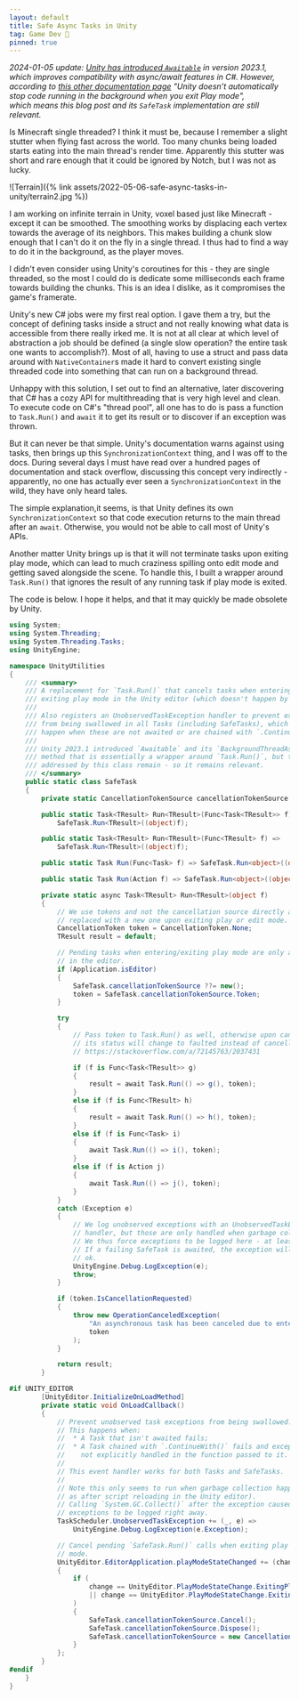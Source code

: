```yaml
---
layout: default
title: Safe Async Tasks in Unity
tag: Game Dev 👾
pinned: true
---
```


_2024-01-05 update: [Unity has introduced `Awaitable`](https://docs.unity3d.com/2023.3/Documentation/Manual/AwaitSupport.html) in version 2023.1, which improves compatibility with async/await features in C#. However, according to [this other documentation page](https://docs.unity3d.com/2023.3/Documentation/Manual/overview-of-dot-net-in-unity.html) "Unity doesn’t automatically stop code running in the background when you exit Play mode", which means this blog post and its `SafeTask` implementation are still relevant._

Is Minecraft single threaded? I think it must be, because I remember a slight stutter when flying fast across the world. Too many chunks being loaded starts eating into the main thread's render time. Apparently this stutter was short and rare enough that it could be ignored by Notch, but I was not as lucky.

![Terrain]({% link assets/2022-05-06-safe-async-tasks-in-unity/terrain2.jpg %})

I am working on infinite terrain in Unity, voxel based just like Minecraft - except it can be smoothed. The smoothing works by displacing each vertex towards the average of its neighbors. This makes building a chunk slow enough that I can't do it on the fly in a single thread. I thus had to find a way to do it in the background, as the player moves.

I didn't even consider using Unity's coroutines for this - they are single threaded, so the most I could do is dedicate some milliseconds each frame towards building the chunks. This is an idea I dislike, as it compromises the game's framerate.

Unity's new C# jobs were my first real option. I gave them a try, but the concept of defining tasks inside a struct and not really knowing what data is accessible from there really irked me. It is not at all clear at which level of abstraction a job should be defined (a single slow operation? the entire task one wants to accomplish?). Most of all, having to use a struct and pass data around with `NativeContainer`s made it hard to convert existing single threaded code into something that can run on a background thread.

Unhappy with this solution, I set out to find an alternative, later discovering that C# has a cozy API for multithreading that is very high level and clean. To execute code on C#'s "thread pool", all one has to do is pass a function to `Task.Run()` and `await` it to get its result or to discover if an exception was thrown.

But it can never be that simple. Unity's documentation warns against using tasks, then brings up this `SynchronizationContext` thing, and I was off to the docs. During several days I must have read over a hundred pages of documentation and stack overflow, discussing this concept very indirectly - apparently, no one has actually ever seen a `SynchronizationContext` in the wild, they have only heard tales.

The simple explanation,it seems, is that Unity defines its own `SynchronizationContext` so that code execution returns to the main thread after an `await`. Otherwise, you would not be able to call most of Unity's APIs.

Another matter Unity brings up is that it will not terminate tasks upon exiting play mode, which can lead to much craziness spilling onto edit mode and getting saved alongside the scene. To handle this, I built a wrapper around `Task.Run()` that ignores the result of any running task if play mode is exited.

The code is below. I hope it helps, and that it may quickly be made obsolete by Unity.

```C#
using System;
using System.Threading;
using System.Threading.Tasks;
using UnityEngine;

namespace UnityUtilities
{
    /// <summary>
    /// A replacement for `Task.Run()` that cancels tasks when entering or
    /// exiting play mode in the Unity editor (which doesn't happen by default).
    ///
    /// Also registers an UnobservedTaskException handler to prevent exceptions
    /// from being swallowed in all Tasks (including SafeTasks), which would
    /// happen when these are not awaited or are chained with `.ContinueWith()`.
    ///
    /// Unity 2023.1 introduced `Awaitable` and its `BackgroundThreadAsync()`
    /// method that is essentially a wrapper around `Task.Run()`, but the issues
    /// addressed by this class remain - so it remains relevant.
    /// </summary>
    public static class SafeTask
    {
        private static CancellationTokenSource cancellationTokenSource = new();

        public static Task<TResult> Run<TResult>(Func<Task<TResult>> f) =>
            SafeTask.Run<TResult>((object)f);

        public static Task<TResult> Run<TResult>(Func<TResult> f) =>
            SafeTask.Run<TResult>((object)f);

        public static Task Run(Func<Task> f) => SafeTask.Run<object>((object)f);

        public static Task Run(Action f) => SafeTask.Run<object>((object)f);

        private static async Task<TResult> Run<TResult>(object f)
        {
            // We use tokens and not the cancellation source directly as it is
            // replaced with a new one upon exiting play or edit mode.
            CancellationToken token = CancellationToken.None;
            TResult result = default;

            // Pending tasks when entering/exiting play mode are only a problem
            // in the editor.
            if (Application.isEditor)
            {
                SafeTask.cancellationTokenSource ??= new();
                token = SafeTask.cancellationTokenSource.Token;
            }

            try
            {
                // Pass token to Task.Run() as well, otherwise upon cancelling
                // its status will change to faulted instead of cancelled.
                // https://stackoverflow.com/a/72145763/2037431

                if (f is Func<Task<TResult>> g)
                {
                    result = await Task.Run(() => g(), token);
                }
                else if (f is Func<TResult> h)
                {
                    result = await Task.Run(() => h(), token);
                }
                else if (f is Func<Task> i)
                {
                    await Task.Run(() => i(), token);
                }
                else if (f is Action j)
                {
                    await Task.Run(() => j(), token);
                }
            }
            catch (Exception e)
            {
                // We log unobserved exceptions with an UnobservedTaskException
                // handler, but those are only handled when garbage collection happens.
                // We thus force exceptions to be logged here - at least for SafeTasks.
                // If a failing SafeTask is awaited, the exception will be logged twice, but that's
                // ok.
                UnityEngine.Debug.LogException(e);
                throw;
            }

            if (token.IsCancellationRequested)
            {
                throw new OperationCanceledException(
                    "An asynchronous task has been canceled due to entering or exiting play mode.",
                    token
                );
            }

            return result;
        }

#if UNITY_EDITOR
        [UnityEditor.InitializeOnLoadMethod]
        private static void OnLoadCallback()
        {
            // Prevent unobserved task exceptions from being swallowed.
            // This happens when:
            //  * A Task that isn't awaited fails;
            //  * A Task chained with `.ContinueWith()` fails and exceptions are
            //    not explicitly handled in the function passed to it.
            //
            // This event handler works for both Tasks and SafeTasks.
            //
            // Note this only seems to run when garbage collection happens (such
            // as after script reloading in the Unity editor).
            // Calling `System.GC.Collect()` after the exception caused
            // exceptions to be logged right away.
            TaskScheduler.UnobservedTaskException += (_, e) =>
                UnityEngine.Debug.LogException(e.Exception);

            // Cancel pending `SafeTask.Run()` calls when exiting play or edit
            // mode.
            UnityEditor.EditorApplication.playModeStateChanged += (change) =>
            {
                if (
                    change == UnityEditor.PlayModeStateChange.ExitingPlayMode
                    || change == UnityEditor.PlayModeStateChange.ExitingEditMode
                )
                {
                    SafeTask.cancellationTokenSource.Cancel();
                    SafeTask.cancellationTokenSource.Dispose();
                    SafeTask.cancellationTokenSource = new CancellationTokenSource();
                }
            };
        }
#endif
    }
}
```
